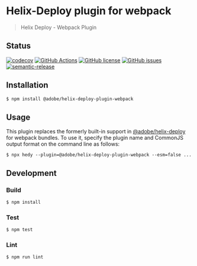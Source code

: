 # Helix-Deploy plugin for webpack

> Helix Deploy - Webpack Plugin

## Status
[![codecov](https://img.shields.io/codecov/c/github/adobe/helix-deploy-plugin-webpack.svg)](https://codecov.io/gh/adobe/helix-deploy-plugin-webpack)
[![GitHub Actions](https://img.shields.io/github/actions/workflow/status/adobe/helix-deploy-plugin-webpack/main.yaml)](https://github.com/adobe/helix-deploy-plugin-webpack/actions/workflows/main.yaml)
[![GitHub license](https://img.shields.io/github/license/adobe/helix-deploy-plugin-webpack.svg)](https://github.com/adobe/helix-deploy-plugin-webpack/blob/master/LICENSE.txt)
[![GitHub issues](https://img.shields.io/github/issues/adobe/helix-deploy-plugin-webpack.svg)](https://github.com/adobe/helix-deploy-plugin-webpack/issues)
[![semantic-release](https://img.shields.io/badge/%20%20%F0%9F%93%A6%F0%9F%9A%80-semantic--release-e10079.svg)](https://github.com/semantic-release/semantic-release)

## Installation

```bash
$ npm install @adobe/helix-deploy-plugin-webpack
```

## Usage

This plugin replaces the formerly built-in support in [@adobe/helix-deploy](https://github.com/@adobe/helix-deploy) for webpack bundles. To use it, specify the plugin name and CommonJS output format on the command line as follows:
```
$ npx hedy --plugin=@adobe/helix-deploy-plugin-webpack --esm=false ...
```

## Development

### Build

```bash
$ npm install
```

### Test

```bash
$ npm test
```

### Lint

```bash
$ npm run lint
```
